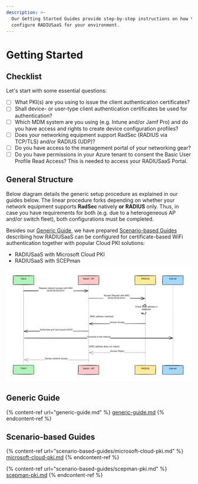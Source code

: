 ```yaml
---
description: >-
  Our Getting Started Guides provide step-by-step instructions on how to
  configure RADIUSaaS for your environment.
---
```


# Getting Started

## Checklist

Let's start with some essential questions:

* [ ] What PKI(s) are you using to issue the client authentication certificates?
* [ ] Shall device- or user-type client authentication certificates be used for authentication?
* [ ] Which MDM system are you using (e.g. Intune and/or Jamf Pro) and do you have access and rights to create device configuration profiles?
* [ ] Does your networking equipment support RadSec (RADIUS via TCP/TLS) and/or RADIUS (UDP)?&#x20;
* [ ] Do you have access to the management portal of your networking gear?
* [ ] Do you have permissions in your Azure tenant to consent the Basic User Profile Read Access? This is needed to access your RADIUSaaS Portal.

## General Structure

Below diagram details the generic setup procedure as explained in our guides below. The linear procedure forks depending on whether your network equipment supports **RadSec** natively **or** **RADIUS** only. Thus, in case you have requirements for both (e.g. due to a heterogeneous AP and/or switch fleet), both configurations must be completed.

Besides our [Generic Guide](generic-guide.md), we have prepared [Scenario-based Guides](scenario-based-guides/) describing how RADIUSaaS can be configured for certificate-based WiFi authentication together with popular Cloud PKI solutions:

* RADIUSaaS with Microsoft Cloud PKI
* RADIUSaaS with SCEPman

<img src="../../.gitbook/assets/file.excalidraw (3).svg" alt="" class="gitbook-drawing">

## Generic Guide

{% content-ref url="generic-guide.md" %}
[generic-guide.md](generic-guide.md)
{% endcontent-ref %}

## Scenario-based Guides

{% content-ref url="scenario-based-guides/microsoft-cloud-pki.md" %}
[microsoft-cloud-pki.md](scenario-based-guides/microsoft-cloud-pki.md)
{% endcontent-ref %}

{% content-ref url="scenario-based-guides/scepman-pki.md" %}
[scepman-pki.md](scenario-based-guides/scepman-pki.md)
{% endcontent-ref %}
